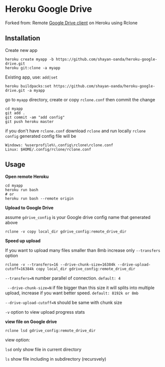

# Heroku Google Drive
Forked from: Remote [Google Drive client](https://github.com/ewwink/heroku-google-drive) on Heroku using Rclone

## Installation
Create new app

```
heroku create myapp -b https://github.com/shayan-oanda/heroku-google-drive.git
heroku git:clone -a myapp
```

Existing app, use: `add|set`

```
heroku buildpacks:set https://github.com/shayan-oanda/heroku-google-drive.git -a myapp
```

go to `myapp` directory, create or copy `rclone.conf` then commit the change

```
cd myapp
git add .
git commit -am "add config"
git push heroku master
```
if you don't have `rclone.conf` download `rclone` and run locally `rclone config` generated config file will be

```
Windows: %userprofile%\.config\rclone\rclone.conf
Linux: $HOME/.config/rclone/rclone.conf
```
## Usage
**Open remote Heroku**
```
cd myapp
heroku run bash
# or
heroku run bash --remote origin
```

**Upload to Google Drive**

assume `gdrive_config` is your Google drive config name that generated above 
```
rclone -v copy local_dir gdrive_config:remote_drive_dir
```

**Speed up upload**

If you want to upload many files smaller than 8mb increase only `--transfers` option

```
rclone -v --transfers=16 --drive-chunk-size=16384k --drive-upload-cutoff=16384k copy local_dir gdrive_config:remote_drive_dir
 ```
`--transfers=N`  number parallel of connection. `default: 4`

` --drive-chunk-size=N` if file bigger than this size it will splits into multiple upload, increase if you want better speed. `default: 8192k or 8mb`

`--drive-upload-cutoff=N` should be same with chunk size

`-v` option to view upload progress stats 

**view file on Google drive**
```
rclone lsd gdrive_config:remote_drive_dir
```
view option:

`lsd` only show file in current directory

`ls` show file including in subdirectory (recursvely)
